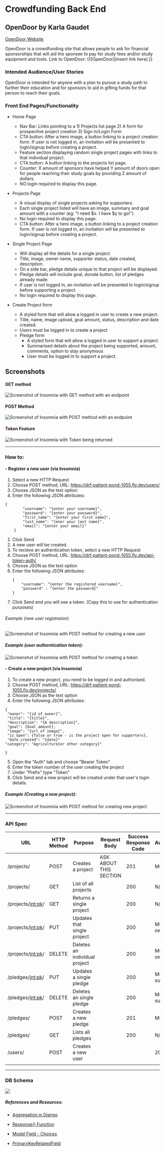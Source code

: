 # Crowdfunding Back End
## OpenDoor by Karla Gaudet

[OpenDoor Website](https://drf-patient-pond-1055.fly.dev/projects/)

OpenDoor is a crowdfunding site that allows people to ask for financial sponsorships that will aid the sponsee to pay for study fees and/or study equipment and tools.
Link to OpenDoor: {{[OpenDoor](insert link here).}}
### Intended Audience/User Stories
OpenDoor is intended for anyone with a plan to pursue a study path to further their education and for sponsors to aid in gifting funds for that person to reach their goals.
### Front End Pages/Functionality
- Home Page
  * Nav Bar: Links pointing to a 1) Projects list page 2) A form for prospective project creation 3) Sign in/Login Form
  * CTA button: After a hero image, a button linking to a project creation form. If user is not logged in, an invitation will be presented to login/signup before creating a project.
  * Feature section displaying random single project pages with links to that individual project.
  * CTA button: A button linking to the projects list page.
  * Counter: X amount of sponsors have helped Y amount of doors open for people reaching their study goals by providing Z amount of dollars.
  * NO login required to display this page.
    
- Projects Page
  * A visual display of single projects asking for supporters.
  * Each single project listed will have an image, summary and goal amount with a counter (eg: "I need $x. I have $y to go!")
  * No login required to display this page.
  * CTA button: After a hero image, a button linking to a project creation form. If user is not logged in, an invitation will be presented to login/signup before creating a project.
  
- Single Project Page
  * Will display all the details for a single project.
  * Title, image, owner name, supporter status, date created, description.
  * On a side bar, pledge details unique to that project will be displayed.
  * Pledge details will include goal, donate button, list of pledges already made.
  * If user is not logged in, an invitation will be presented to login/signup before supporting a project.
  * No login required to display this page.
   
- Create Project form
  * A styled form that will allow a logged in user to create a new project.
  * Title, name, image upload, goal amount, status, description and date created.
  * Users must be logged in to create a project
 
  - Pledge form
    * A styled form that will allow a logged in user to support a project.
    * Summarised details about the project being supported, amount, comments, option to stay anonymous
    * User must be logged in to support a project.


## Screenshots 
#### GET method
 ![Screenshot of Insomnia with GET method with an endpoint](crowdfunding/projects/images/GET.png)
#### POST Method
 ![Screenshot of Insomnia with POST method with an endpoint](crowdfunding/projects/images/POST.png)
#### Token Feature
 ![Screenshot of Insomnia with Token being returned](crowdfunding/projects/images/GET.png)

---

### How to:
#### - Register a new user (via Insomnia)

1) Select a new HTTP Request 
2) Choose POST method, URL: https://drf-patient-pond-1055.fly.dev/users/
3) Choose JSON as the text option
4) Enter the following JSON attributes:
```
{
		"username": "{enter your username}",
		"password": "{enter your password}",
		"first_name": "{enter your first name}",
		"last_name": "{ener your last name}",
		"email": "{enter your email}"
	}
```
1) Click Send
2) A new user will be created.
3) To recieve an authentication token, select a new HTTP Request
4) Choose POST method, URL: https://drf-patient-pond-1055.fly.dev/api-token-auth/
5) Choose JSON as the text option
6)  Enter the following JSON attributes:
    ```
    {
		"username": "{enter the registered username}",
		"password" : "{enter the password}"
	}
    ```
7)  Click Send and you will see a token. (Copy this to use for authentication purposes)

###### Example (new user registraion):
![Screenshot of Insomnia with POST method for creating a new user](crowdfunding/projects/images/new-user-example.png)

##### Example (user authentication token):
![Screenshot of Insomnia with POST method for creating a token](crowdfunding/projects/images/token2.png)


#### - Create a new project (via Insomnia)

1) To create a new project, you need to be logged in and authorised. 
2) Choose POST method, URL: https://drf-patient-pond-1055.fly.dev/projects/
3) Choose JSON as the text option
4)  Enter the following JSON attributes:
   ```
{
	"owner": "{id of owner}",
	"title": "{title}",
	"description": "{A description}",
	"goal": {Goal amount},
	"image": "{url of image}",
	"is_open": {false or true - is the project open for supporters},
	"date_created": "{date}"
  "category": "Agriculture{or other category}"

}
   ```

5) Open the "Auth" tab and choose "Bearer Token"
6) Enter the token number of the user creating the project
7) Under "Prefix" type "Token"
8) Click Send and a new project will be created under that user's login details.
  
  ##### Example (Creating a new project):
![Screenshot of Insomnia with POST method for creating new project](crowdfunding/projects/images/newproject.png)


----
### API Spec

|  URL | HTTP Method | Purpose | Request Body | Success Response Code |Authentication/Authorisation |
| ---  | ----------- | ------- | ------------ | --------------------- |----------------------------|
|/projects/|POST|Creates a project|ASK ABOUT THIS SECTION|201|Must be logged in|
|/projects/|GET|List of all projects||200|N/A|
|/projects/<int:pk>/|GET|Returns a single project||200|N/A|
|/projects/<int:pk>/|PUT|Updates that single project||200|Must be logged in & is project owner|
|/projects/<int:pk>/|DELETE|Deletes an individual project||200|Must be logged in & is project owner|
|/pledges/<int:pk>/|PUT|Updates a single pledge||200|Must be logged in & is supporter|
|/pledges/<int:pk>/|DELETE|Deletes an single pledge||200|Must be logged in & is supporter|
|/pledges/|POST|Creates a new pledge||201|Must be logged in|
|/pledges/|GET|Lists all pledges||200|N/A|
|/users/|POST|Creates a new user|||201|N/A
|   |    |   |   |   |   |



------
### DB Schema
![](crowdfunding/projects/images/ERD.png)

##### References and Resources:
* [Aggregation in Django](https://docs.djangoproject.com/en/5.0/topics/db/aggregation/)

* [Response() Function](https://www.django-rest-framework.org/api-guide/responses/#responses)

* [Model Field - Choices](https://docs.djangoproject.com/en/5.0/ref/models/fields/)

* [PrimaryKeyRelatedField](https://www.django-rest-framework.org/api-guide/relations/#primarykeyrelatedfield)